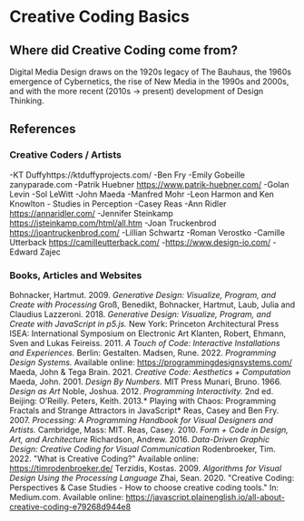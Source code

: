 # Creative Coding Basics

## Where did Creative Coding come from?
Digital Media Design draws on the 1920s legacy of The Bauhaus, the 1960s emergence of Cybernetics, the rise of New Media in the 1990s and 2000s, and with the more recent (2010s -> present) development of Design Thinking. 

## References
### Creative Coders / Artists

-KT Duffyhttps://ktduffyprojects.com/
-Ben Fry
-Emily Gobeille zanyparade.com
-Patrik Huebner https://www.patrik-huebner.com/
-Golan Levin
-Sol LeWitt
-John Maeda
-Manfred Mohr
-Leon Harmon and Ken Knowlton - Studies in Perception
-Casey Reas
-Ann Ridler https://annaridler.com/
-Jennifer Steinkamp https://jsteinkamp.com/html/all.htm
-Joan Truckenbrod https://joantruckenbrod.com/
-Lillian Schwartz
-Roman Verostko
-Camille Utterback https://camilleutterback.com/
-https://www.design-io.com/
-Edward Zajec


### Books, Articles and Websites

Bohnacker, Hartmut. 2009. *Generative Design: Visualize, Program, and Create with Processing*
Groß, Benedikt, Bohnacker, Hartmut, Laub, Julia and Claudius Lazzeroni. 2018. *Generative Design: Visualize, Program, and Create with JavaScript in p5.js.* New York: Princeton Architectural Press
ISEA: International Symposium on Electronic Art
Klanten, Robert, Ehmann, Sven and Lukas Feireiss. 2011. *A Touch of Code: Interactive Installations and Experiences.* Berlin: Gestalten.
Madsen, Rune. 2022. *Programming Design Systems.* Available online: https://programmingdesignsystems.com/
Maeda, John & Tega Brain. 2021. *Creative Code: Aesthetics + Computation*
Maeda, John. 2001. *Design By Numbers.* MIT Press
Munari, Bruno. 1966. *Design as Art*
Noble, Joshua. 2012. *Programming Interactivity.* 2nd ed. Beijing: O’Reilly.
Peters, Keith. 2013.* Playing with Chaos: Programming Fractals and Strange Attractors in JavaScript*
Reas, Casey and Ben Fry. 2007. *Processing: A Programming Handbook for Visual Designers and Artists.* Cambridge, Mass: MIT.
Reas, Casey. 2010. *Form + Code in Design, Art, and Architecture*
Richardson, Andrew. 2016. *Data-Driven Graphic Design: Creative Coding for Visual Communication*
Rodenbroeker, Tim. 2022. "What is Creative Coding?" Available online: https://timrodenbroeker.de/
Terzidis, Kostas. 2009. *Algorithms for Visual Design Using the Processing Language*
Zhai, Sean. 2020. "Creative Coding: Perspectives & Case Studies - How to choose creative coding tools." In: Medium.com. Available online: https://javascript.plainenglish.io/all-about-creative-coding-e79268d944e8

